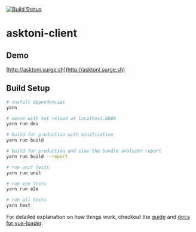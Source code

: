[![Build Status](https://travis-ci.org/AskToni/asktoni-client.svg?branch=master)](https://travis-ci.org/AskToni/asktoni-client)
# asktoni-client
## Demo

[http://asktoni.surge.sh](http://asktoni.surge.sh)
## Build Setup

``` bash
# install dependencies
yarn

# serve with hot reload at localhost:8080
yarn run dev

# build for production with minification
yarn run build

# build for production and view the bundle analyzer report
yarn run build --report

# run unit tests
yarn run unit

# run e2e tests
yarn run e2e

# run all tests
yarn test
```

For detailed explanation on how things work, checkout the [guide](http://vuejs-templates.github.io/webpack/) and [docs for vue-loader](http://vuejs.github.io/vue-loader).
